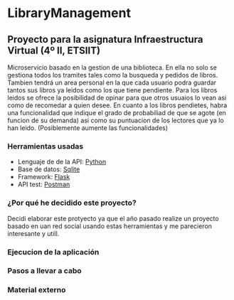 # LibraryManagement

## Proyecto para la asignatura Infraestructura Virtual (4º II, ETSIIT)
Microservicio basado en la gestion de una biblioteca. En ella no solo se gestiona todos los tramites tales como la busqueda y pedidos de libros. Tambien tendrá un area personal en la que cada usuario podra guardar tantos sus libros ya leidos como los que tiene pendiente. Para los libros leidos se ofrece la posibilidad de opinar para que otros usuaios lo vean asi como de recomedar a quien desee. En cuanto a los libros pendietes, habra una funcionalidad que indique el grado de probabiliad de que se agote (en funcion de su demanda) asi como su puntuacion de los lectores que ya lo han leido. (Posiblemente aumente las funcionalidades)

### Herramientas usadas
* Lenguaje de de la API: [Python](https://www.python.org)
* Base de datos: [Sqlite](https://sqlite.org/index.html)
* Framework: [Flask](https://palletsprojects.com/p/flask/)
* API test: [Postman](https://www.getpostman.com/)

### ¿Por qué he decidido este proyecto?
Decidi elaborar este protyecto ya que el año pasado realize un proyecto basado en uan red social usando estas herramientas y me parecieron interesante y utill.

### Ejecucion de la aplicación

### Pasos a llevar a cabo

### Material externo
